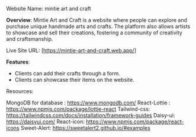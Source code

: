 Website Name: mintie art and craft

**Overview**: Mintie Art and Craft is a website where people can explore and purchase unique handmade arts and crafts. The platform also allows artists to showcase and sell their creations, fostering a community of creativity and craftsmanship.

Live Site URL: [https://mintie-art-and-craft.web.app/]

**Features**:
- Clients can add their crafts through a form.
- Clients can showcase their items on the website.

Resources:

MongoDB for database : https://www.mongodb.com/
React-Lottie : https://www.npmjs.com/package/lottie-react
Tailwind-css: https://tailwindcss.com/docs/installation/framework-guides
Daisy-ui: https://daisyui.com/
React-icon: https://www.npmjs.com/package/react-icons
Sweet-Alert: https://sweetalert2.github.io/#examples
